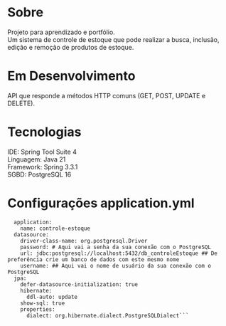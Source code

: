 # Sobre
Projeto para aprendizado e portfólio. <br>
Um sistema de controle de estoque que pode realizar a busca, inclusão, edição e remoção de produtos de estoque. <br>

# Em Desenvolvimento
API que responde a métodos HTTP comuns (GET, POST, UPDATE e DELETE). <br>

# Tecnologias
IDE: Spring Tool Suite 4 <br>
Linguagem: Java 21 <br>
Framework: Spring 3.3.1 <br>
SGBD: PostgreSQL 16 <br>

# Configurações application.yml
```spring:
  application:
    name: controle-estoque
  datasource:
    driver-class-name: org.postgresql.Driver
    password: # Aqui vai a senha da sua conexão com o PostgreSQL
    url: jdbc:postgresql://localhost:5432/db_controleEstoque ## De preferência crie um banco de dados com este mesmo nome
    username: ## Aqui vai o nome de usuário da sua conexão com o PostgreSQL 
  jpa:
    defer-datasource-initialization: true
    hibernate:
      ddl-auto: update
    show-sql: true
    properties:
      dialect: org.hibernate.dialect.PostgreSQLDialect```

